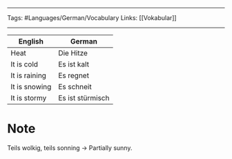 ___
Tags: #Languages/German/Vocabulary 
Links: [[Vokabular]]
___

| English       | German           |
| ------------- | ---------------- |
| Heat          | Die Hitze        |
| It is cold    | Es ist kalt      |
| It is raining | Es regnet        |
| It is snowing | Es schneit       |
| It is stormy  | Es ist stürmisch |


# Note
Teils wolkig, teils sonning -> Partially sunny.